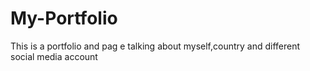 # My-Portfolio
This is a portfolio and pag e talking about myself,country and different social media account 
